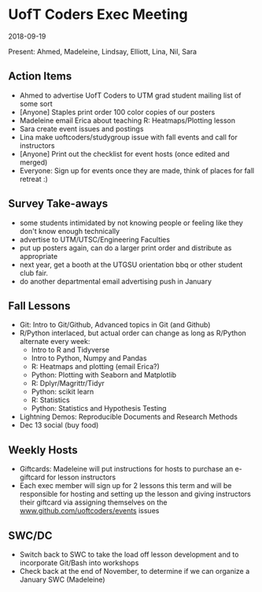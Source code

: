 # UofT Coders Exec Meeting
2018-09-19

Present: Ahmed, Madeleine, Lindsay, Elliott, Lina, Nil, Sara

## Action Items
 - Ahmed to advertise UofT Coders to UTM grad student mailing list of some sort  
 - [Anyone] Staples print order 100 color copies of our posters  
 - Madeleine email Erica about teaching R: Heatmaps/Plotting lesson  
 - Sara create event issues and postings  
 - Lina make uoftcoders/studygroup issue with fall events and call for instructors  
 - [Anyone] Print out the checklist for event hosts (once edited and merged)  
 - Everyone: Sign up for events once they are made, think of places for fall retreat :)  

## Survey Take-aways
- some students intimidated by not knowing people or feeling like they don't know enough technically
- advertise to UTM/UTSC/Engineering Faculties 
- put up posters again, can do a larger print order and distribute as appropriate
- next year, get a booth at the UTGSU orientation bbq or other student club fair.
- do another departmental email advertising push in January

## Fall Lessons
- Git: Intro to Git/Github, Advanced topics in Git (and Github)
- R/Python interlaced, but actual order can change as long as R/Python alternate every week:
  - Intro to R and Tidyverse
  - Intro to Python, Numpy and Pandas
  - R: Heatmaps and plotting (email Erica?)
  - Python: Plotting with Seaborn and Matplotlib
  - R: Dplyr/Magrittr/Tidyr
  - Python: scikit learn
  - R: Statistics
  - Python: Statistics and Hypothesis Testing
- Lightning Demos: Reproducible Documents and Research Methods
- Dec 13 social (buy food)

## Weekly Hosts
- Giftcards: Madeleine will put instructions for hosts to purchase an e-giftcard for lesson instructors
- Each exec member will sign up for 2 lessons this term and will be responsible for hosting and setting 
up the lesson and giving instructors their giftcard via assigning themselves on the www.github.com/uoftcoders/events issues

## SWC/DC
- Switch back to SWC to take the load off lesson development and to incorporate Git/Bash into workshops
- Check back at the end of November, to determine if we can organize a January SWC (Madeleine)


  
